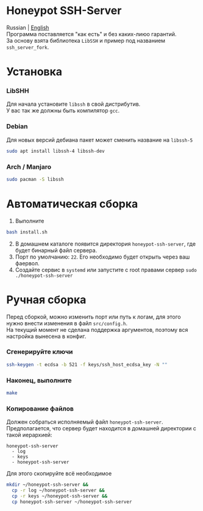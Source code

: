 # Honeypot SSH-Server
Russian | [English](README.md)</br>
Программа поставляется "как есть" и без каких-лиюо гарантий. </br>
За основу взята библиотека `LibSSH` и пример под названием `ssh_server_fork`.

# Установка
### LibSHH
Для начала установите `libssh` в свой дистрибутив.</br>
У вас так же должны быть компилятор `gcc`.

### Debian
Для новых версий дебиана пакет может сменить название на `libssh-5`
```bash
sudo apt install libssh-4 libssh-dev
```

### Arch / Manjaro
```bash
sudo pacman -S libssh
```

# Автоматическая сборка
1. Выполните
```bash
bash install.sh
```
2. В домашнем каталоге появится директория `honeypot-ssh-server`, где будет бинарный файл сервера.</br>
3. Порт по умолчанию: `22`. Его необходимо будет открыть через ваш фаервол.</br>
4. Создайте сервис в `systemd` или запустите с root правами сервер `sudo ./honeypot-ssh-server`

# Ручная сборка
Перед сборкой, можно изменить порт или путь к логам, для этого нужно внести изменения в файл `src/config.h`.</br>
На текущий момент не сделана поддержка аргументов, поэтому вся настройка вынесена в конфиг.</br>

### Сгенерируйте ключи
```bash
ssh-keygen -t ecdsa -b 521 -f keys/ssh_host_ecdsa_key -N ""
```

### Наконец, выполните
```bash
make
```

### Копирование файлов
Должен собраться исполняемый файл `honeypot-ssh-server`.</br>
Предполагается, что сервер будет находится в домашней директории с такой иерархией:</br>
```
honeypot-ssh-server
  - log
  - keys
  - honeypot-ssh-server
```

Для этого скопируйте всё необходимое
```bash
mkdir ~/honeypot-ssh-server &&
  cp -r log ~/honeypot-ssh-server &&
  cp -r keys ~/honeypot-ssh-server &&
  cp honeypot-ssh-server ~/honeypot-ssh-server
```
